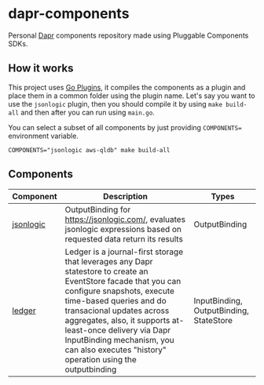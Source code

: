 # dapr-components

Personal [Dapr](http://github.com/dapr/dapr) components repository made using Pluggable Components SDKs.

## How it works

This project uses [Go Plugins](https://pkg.go.dev/plugin), it compiles the components as a plugin and place them in a common folder using the plugin name. Let's say you want to use the `jsonlogic` plugin, then you should compile it by using `make build-all` and then after you can run using `main.go`.

You can select a subset of all components by just providing `COMPONENTS=` environment variable.

```shell
COMPONENTS="jsonlogic aws-qldb" make build-all
```

## Components

| Component                         | Description                                                                                                                                                                                                                                                                                                                                                 | Types                                   |
| --------------------------------- | ----------------------------------------------------------------------------------------------------------------------------------------------------------------------------------------------------------------------------------------------------------------------------------------------------------------------------------------------------------- | --------------------------------------- |
| [jsonlogic](/tree/main/jsonlogic) | OutputBinding for https://jsonlogic.com/, evaluates jsonlogic expressions based on requested data return its results                                                                                                                                                                                                                                        | OutputBinding                           |
| [ledger](/tree/main/ledger)       | Ledger is a journal-first storage that leverages any Dapr statestore to create an EventStore facade that you can configure snapshots, execute time-based queries and do transacional updates across aggregates, also, it supports at-least-once delivery via Dapr InputBinding mechanism, you can also executes "history" operation using the outputbinding | InputBinding, OutputBinding, StateStore |
